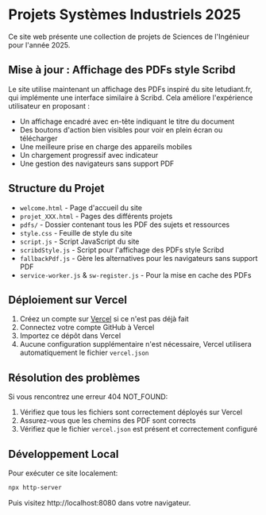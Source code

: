 # Projets Systèmes Industriels 2025

Ce site web présente une collection de projets de Sciences de l'Ingénieur pour l'année 2025.

## Mise à jour : Affichage des PDFs style Scribd

Le site utilise maintenant un affichage des PDFs inspiré du site letudiant.fr, qui implémente une interface similaire à Scribd. Cela améliore l'expérience utilisateur en proposant :

- Un affichage encadré avec en-tête indiquant le titre du document
- Des boutons d'action bien visibles pour voir en plein écran ou télécharger
- Une meilleure prise en charge des appareils mobiles
- Un chargement progressif avec indicateur
- Une gestion des navigateurs sans support PDF

## Structure du Projet

- `welcome.html` - Page d'accueil du site
- `projet_XXX.html` - Pages des différents projets
- `pdfs/` - Dossier contenant tous les PDF des sujets et ressources
- `style.css` - Feuille de style du site
- `script.js` - Script JavaScript du site
- `scribdStyle.js` - Script pour l'affichage des PDFs style Scribd
- `fallbackPdf.js` - Gère les alternatives pour les navigateurs sans support PDF
- `service-worker.js` & `sw-register.js` - Pour la mise en cache des PDFs

## Déploiement sur Vercel

1. Créez un compte sur [Vercel](https://vercel.com/) si ce n'est pas déjà fait
2. Connectez votre compte GitHub à Vercel
3. Importez ce dépôt dans Vercel
4. Aucune configuration supplémentaire n'est nécessaire, Vercel utilisera automatiquement le fichier `vercel.json`

## Résolution des problèmes

Si vous rencontrez une erreur 404 NOT_FOUND:
1. Vérifiez que tous les fichiers sont correctement déployés sur Vercel
2. Assurez-vous que les chemins des PDF sont corrects
3. Vérifiez que le fichier `vercel.json` est présent et correctement configuré

## Développement Local

Pour exécuter ce site localement:
```bash
npx http-server
```
Puis visitez http://localhost:8080 dans votre navigateur.
